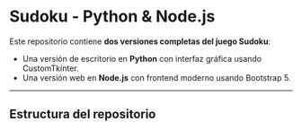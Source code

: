 # Sudoku - Python & Node.js

Este repositorio contiene **dos versiones completas del juego Sudoku**:

- Una versión de escritorio en **Python** con interfaz gráfica usando CustomTkinter.
- Una versión web en **Node.js** con frontend moderno usando Bootstrap 5.

---

## Estructura del repositorio
